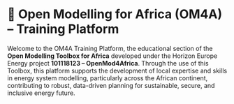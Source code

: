 # 🔎 Open Modelling for Africa (OM4A) – Training Platform

Welcome to the OM4A Training Platform, the educational section of the **Open Modelling Toolbox for Africa** developed under the Horizon Europe Energy project **101118123 – OpenMod4Africa**. Through the use of this Toolbox, this platform supports the development of local expertise and skills in energy system modelling, particularly across the African continent, contributing to robust, data-driven planning for sustainable, secure, and inclusive energy future.
